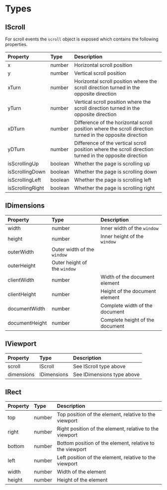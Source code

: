 # Types

## IScroll

For scroll events the `scroll` object is exposed which contains the following properties.

| Property | Type | Description |
|:---|:---|:---|
| x | number | Horizontal scroll position |
| y | number | Vertical scroll position |
| xTurn | number | Horizontal scroll position where the scroll direction turned in the opposite direction |
| yTurn | number | Vertical scroll position where the scroll direction turned in the opposite direction |
| xDTurn | number | Difference of the horizontal scroll position where the scroll direction turned in the opposite direction |
| yDTurn | number | Difference of the vertical scroll position where the scroll direction turned in the opposite direction |
| isScrollingUp | boolean | Whether the page is scrolling up |
| isScrollingDown | boolean | Whether the page is scrolling down |
| isScrollingLeft | boolean | Whether the page is scrolling left |
| isScrollingRight | boolean | Whether the page is scrolling right |

## IDimensions

| Property | Type | Description |
|:---|:---|:---|
| width | number | Inner width of the `window` |
| height | number | Inner height of the `window` |
| outerWidth | Outer width of the `window` |
| outerHeight | Outer height of the `window` |
| clientWidth | number | Width of the document element |
| clientHeight | number | Height of the document element |
| documentWidth | number | Complete width of the document |
| documentHeight | number | Complete height of the document |

## IViewport

| Property | Type | Description |
|:---|:---|:---|
| scroll | IScroll | See IScroll type above |
| dimensions | IDimensions | See IDimensions type above |


## IRect

| Property | Type | Description |
|:---|:---|:---|
| top | number | Top position of the element, relative to the viewport |
| right | number | Right position of the element, relative to the viewport |
| bottom | number | Bottom position of the element, relative to the viewport |
| left | number | Left position of the element, relative to the viewport |
| width | number | Width of the element |
| height | number | Height of the element |
